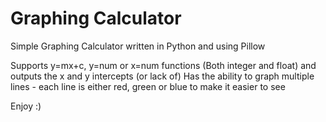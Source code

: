 # Graphing Calculator
Simple Graphing Calculator written in Python and using Pillow

Supports y=mx+c, y=num or x=num functions (Both integer and float) and outputs the x and y intercepts (or lack of)
Has the ability to graph multiple lines - each line is either red, green or blue to make it easier to see

Enjoy :)

